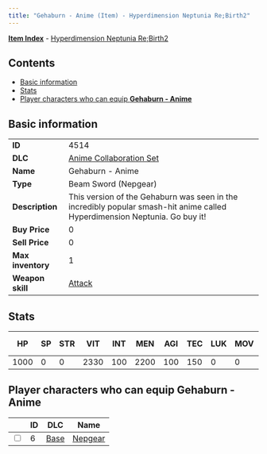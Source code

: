 ```yaml
---
title: "Gehaburn - Anime (Item) - Hyperdimension Neptunia Re;Birth2"
---
```


[**Item Index**](/neptunia/rb2/item/index.html) - [Hyperdimension Neptunia Re;Birth2](/neptunia/rb2)

## Contents

- [Basic information](#basic-information)
- [Stats](#stats)
- [Player characters who can equip **Gehaburn - Anime**](#player-characters-who-can-equip-gehaburn-anime)

## Basic information

|   |   |
| -- | -- |
| **ID** | 4514 |
| **DLC** | [Anime Collaboration Set](/neptunia/rb2/dlc/11-anime-collab.html) |
| **Name** | Gehaburn - Anime |
| **Type** | Beam Sword (Nepgear) |
| **Description** | This version of the Gehaburn was seen in the incredibly popular smash-hit anime called Hyperdimension Neptunia. Go buy it! |
| **Buy Price** | 0 |
| **Sell Price** | 0 |
| **Max inventory** | 1 |
| **Weapon skill** | [Attack](/neptunia/rb2/skill/0-1-attack.html) |

## Stats

| HP | SP | STR | VIT | INT | MEN | AGI | TEC | LUK | MOV | Fire res. | Ice res. | Wind res. | Lightning res. |
| -- | -- | --- | --- | --- | --- | --- | --- | --- | --- | --------- | -------- | --------- | -------------- |
| 1000 | 0 | 0 | 2330 | 100 | 2200 | 100 | 150 | 0 | 0 | 0 | 0 | 0 | 0 |

## Player characters who can equip **Gehaburn - Anime**

|    | ID | DLC | Name |
| -- | -- | --- | ---- |
| <input type="checkbox" id="rb2-player-0-6" class="trackbox" /> | 6 | [Base](/neptunia/rb2/dlc/0-base.html) | [Nepgear](/neptunia/rb2/player/0-6-nepgear.html) |
